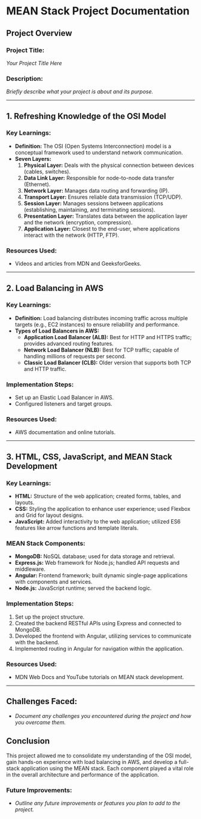 # MEAN Stack Project Documentation

## Project Overview

### Project Title:
*Your Project Title Here*

### Description:
*Briefly describe what your project is about and its purpose.*

---

## 1. Refreshing Knowledge of the OSI Model

### Key Learnings:
- **Definition:** The OSI (Open Systems Interconnection) model is a conceptual framework used to understand network communication.
- **Seven Layers:**
  1. **Physical Layer:** Deals with the physical connection between devices (cables, switches).
  2. **Data Link Layer:** Responsible for node-to-node data transfer (Ethernet).
  3. **Network Layer:** Manages data routing and forwarding (IP).
  4. **Transport Layer:** Ensures reliable data transmission (TCP/UDP).
  5. **Session Layer:** Manages sessions between applications (establishing, maintaining, and terminating sessions).
  6. **Presentation Layer:** Translates data between the application layer and the network (encryption, compression).
  7. **Application Layer:** Closest to the end-user, where applications interact with the network (HTTP, FTP).

### Resources Used:
- Videos and articles from MDN and GeeksforGeeks.

---

## 2. Load Balancing in AWS

### Key Learnings:
- **Definition:** Load balancing distributes incoming traffic across multiple targets (e.g., EC2 instances) to ensure reliability and performance.
- **Types of Load Balancers in AWS:**
  - **Application Load Balancer (ALB):** Best for HTTP and HTTPS traffic; provides advanced routing features.
  - **Network Load Balancer (NLB):** Best for TCP traffic; capable of handling millions of requests per second.
  - **Classic Load Balancer (CLB):** Older version that supports both TCP and HTTP traffic.

### Implementation Steps:
- Set up an Elastic Load Balancer in AWS.
- Configured listeners and target groups.

### Resources Used:
- AWS documentation and online tutorials.

---

## 3. HTML, CSS, JavaScript, and MEAN Stack Development

### Key Learnings:
- **HTML:** Structure of the web application; created forms, tables, and layouts.
- **CSS:** Styling the application to enhance user experience; used Flexbox and Grid for layout designs.
- **JavaScript:** Added interactivity to the web application; utilized ES6 features like arrow functions and template literals.

### MEAN Stack Components:
- **MongoDB:** NoSQL database; used for data storage and retrieval.
- **Express.js:** Web framework for Node.js; handled API requests and middleware.
- **Angular:** Frontend framework; built dynamic single-page applications with components and services.
- **Node.js:** JavaScript runtime; served the backend logic.

### Implementation Steps:
1. Set up the project structure.
2. Created the backend RESTful APIs using Express and connected to MongoDB.
3. Developed the frontend with Angular, utilizing services to communicate with the backend.
4. Implemented routing in Angular for navigation within the application.

### Resources Used:
- MDN Web Docs and YouTube tutorials on MEAN stack development.

---

## Challenges Faced:
- *Document any challenges you encountered during the project and how you overcame them.*

## Conclusion
This project allowed me to consolidate my understanding of the OSI model, gain hands-on experience with load balancing in AWS, and develop a full-stack application using the MEAN stack. Each component played a vital role in the overall architecture and performance of the application.

### Future Improvements:
- *Outline any future improvements or features you plan to add to the project.*
